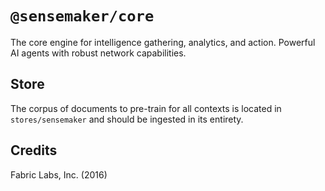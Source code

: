 # `@sensemaker/core`
The core engine for intelligence gathering, analytics, and action.  Powerful AI agents with robust network capabilities.

## Store
The corpus of documents to pre-train for all contexts is located in `stores/sensemaker` and should be ingested in its entirety.

## Credits
Fabric Labs, Inc. (2016)
